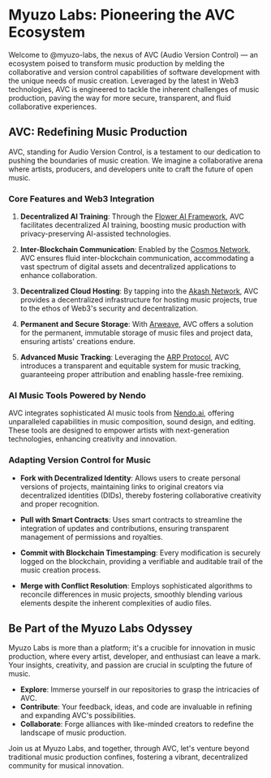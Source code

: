 # Myuzo Labs: Pioneering the AVC Ecosystem

Welcome to @myuzo-labs, the nexus of AVC (Audio Version Control) — an ecosystem poised to transform music production by melding the collaborative and version control capabilities of software development with the unique needs of music creation. Leveraged by the latest in Web3 technologies, AVC is engineered to tackle the inherent challenges of music production, paving the way for more secure, transparent, and fluid collaborative experiences.

## AVC: Redefining Music Production

AVC, standing for Audio Version Control, is a testament to our dedication to pushing the boundaries of music creation. We imagine a collaborative arena where artists, producers, and developers unite to craft the future of open music.

### Core Features and Web3 Integration

1. **Decentralized AI Training**: Through the [Flower AI Framework](https://flower.ai/docs/framework/index.html), AVC facilitates decentralized AI training, boosting music production with privacy-preserving AI-assisted technologies.

2. **Inter-Blockchain Communication**: Enabled by the [Cosmos Network](https://cosmos.network/), AVC ensures fluid inter-blockchain communication, accommodating a vast spectrum of digital assets and decentralized applications to enhance collaboration.

3. **Decentralized Cloud Hosting**: By tapping into the [Akash Network](https://akash.network/), AVC provides a decentralized infrastructure for hosting music projects, true to the ethos of Web3's security and decentralization.

4. **Permanent and Secure Storage**: With [Arweave](https://cookbook.arweave.dev/), AVC offers a solution for the permanent, immutable storage of music files and project data, ensuring artists' creations endure.

5. **Advanced Music Tracking**: Leveraging the [ARP Protocol](https://docs.arpeggi.io/faq/build-on-arpeggi#what-is-the-audio-registry-protocol-arp), AVC introduces a transparent and equitable system for music tracking, guaranteeing proper attribution and enabling hassle-free remixing.

### AI Music Tools Powered by Nendo

AVC integrates sophisticated AI music tools from [Nendo.ai](https://nendo.ai), offering unparalleled capabilities in music composition, sound design, and editing. These tools are designed to empower artists with next-generation technologies, enhancing creativity and innovation.

### Adapting Version Control for Music

- **Fork with Decentralized Identity**: Allows users to create personal versions of projects, maintaining links to original creators via decentralized identities (DIDs), thereby fostering collaborative creativity and proper recognition.

- **Pull with Smart Contracts**: Uses smart contracts to streamline the integration of updates and contributions, ensuring transparent management of permissions and royalties.

- **Commit with Blockchain Timestamping**: Every modification is securely logged on the blockchain, providing a verifiable and auditable trail of the music creation process.

- **Merge with Conflict Resolution**: Employs sophisticated algorithms to reconcile differences in music projects, smoothly blending various elements despite the inherent complexities of audio files.

## Be Part of the Myuzo Labs Odyssey

Myuzo Labs is more than a platform; it's a crucible for innovation in music production, where every artist, developer, and enthusiast can leave a mark. Your insights, creativity, and passion are crucial in sculpting the future of music.

- **Explore**: Immerse yourself in our repositories to grasp the intricacies of AVC.
- **Contribute**: Your feedback, ideas, and code are invaluable in refining and expanding AVC's possibilities.
- **Collaborate**: Forge alliances with like-minded creators to redefine the landscape of music production.

Join us at Myuzo Labs, and together, through AVC, let's venture beyond traditional music production confines, fostering a vibrant, decentralized community for musical innovation.
